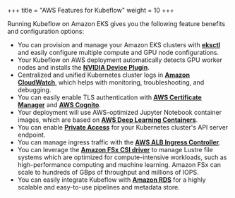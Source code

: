 +++
title = "AWS Features for Kubeflow"
weight = 10
+++

Running Kubeflow on Amazon EKS gives you the following feature benefits and configuration options:

* You can provision and manage your Amazon EKS clusters with **[eksctl](https://github.com/weaveworks/eksctl)** and easily configure multiple compute and GPU node configurations.
* Your Kubeflow on AWS deployment automatically detects GPU worker nodes and installs the **[NVIDIA Device Plugin](https://github.com/NVIDIA/k8s-device-plugin)**.
* Centralized and unified Kubernetes cluster logs in **[Amazon CloudWatch](https://aws.amazon.com/cloudwatch/)**, which helps with monitoring, troubleshooting, and debugging.
* You can easily enable TLS authentication with **[AWS Certificate Manager](https://aws.amazon.com/certificate-manager/)** and **[AWS Cognito](https://aws.amazon.com/cognito/)**.
* Your deployment will use AWS-optimized Jupyter Notebook container images, which are based on **[AWS Deep Learning Containers](https://docs.aws.amazon.com/deep-learning-containers/latest/devguide/what-is-dlc.html)**.
* You can enable **[Private Access](https://docs.aws.amazon.com/eks/latest/userguide/cluster-endpoint.html)** for your Kubernetes cluster's API server endpoint.
* You can manage ingress traffic with the **[AWS ALB Ingress Controller](https://github.com/kubernetes-sigs/aws-alb-ingress-controller)**.
* You can leverage the **[Amazon FSx CSI driver](https://github.com/kubernetes-sigs/aws-fsx-csi-driver)** to manage Lustre file systems which are optimized for compute-intensive workloads, such as high-performance computing and machine learning. Amazon FSx can scale to hundreds of GBps of throughput and millions of IOPS.
* You can easily integrate Kubeflow with **[Amazon RDS](https://aws.amazon.com/rds/)** for a highly scalable and easy-to-use pipelines and metadata store.
